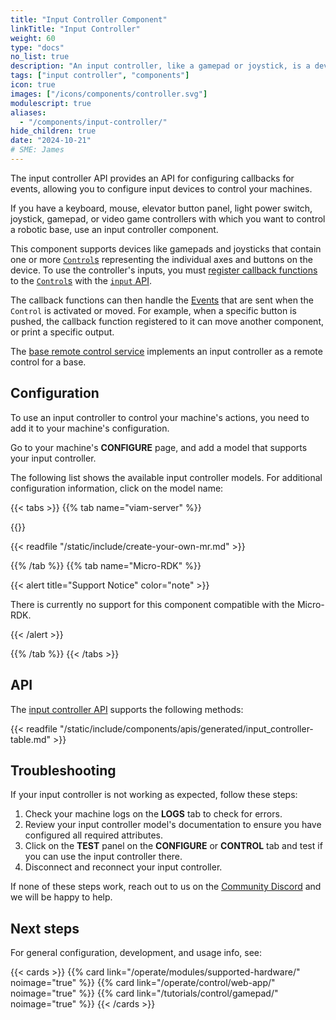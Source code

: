 ```yaml
---
title: "Input Controller Component"
linkTitle: "Input Controller"
weight: 60
type: "docs"
no_list: true
description: "An input controller, like a gamepad or joystick, is a device humans use to control a machine's actions."
tags: ["input controller", "components"]
icon: true
images: ["/icons/components/controller.svg"]
modulescript: true
aliases:
  - "/components/input-controller/"
hide_children: true
date: "2024-10-21"
# SME: James
---
```


The input controller API provides an API for configuring callbacks for events, allowing you to configure input devices to control your machines.

If you have a keyboard, mouse, elevator button panel, light power switch, joystick, gamepad, or video game controllers with which you want to control a robotic base, use an input controller component.

This component supports devices like gamepads and joysticks that contain one or more [`Control`s](/dev/reference/apis/components/input-controller/#control-field) representing the individual axes and buttons on the device.
To use the controller's inputs, you must [register callback functions](/dev/reference/apis/components/input-controller/#registercontrolcallback) to the [`Control`s](/dev/reference/apis/components/input-controller/#control-field) with the [`input` API](/dev/reference/apis/components/input-controller/).

The callback functions can then handle the [Events](/dev/reference/apis/components/input-controller/#getevents) that are sent when the `Control` is activated or moved.
For example, when a specific button is pushed, the callback function registered to it can move another component, or print a specific output.

The [base remote control service](/operate/reference/services/base-rc/) implements an input controller as a remote control for a base.

## Configuration

To use an input controller to control your machine's actions, you need to add it to your machine's configuration.

Go to your machine's **CONFIGURE** page, and add a model that supports your input controller.

The following list shows the available input controller models.
For additional configuration information, click on the model name:

{{< tabs >}}
{{% tab name="viam-server" %}}

{{<resources api="rdk:component:input_controller" type="input_controller" no-intro="true">}}

{{< readfile "/static/include/create-your-own-mr.md" >}}

{{% /tab %}}
{{% tab name="Micro-RDK" %}}

{{< alert title="Support Notice" color="note" >}}

There is currently no support for this component compatible with the Micro-RDK.

{{< /alert >}}

{{% /tab %}}
{{< /tabs >}}

## API

The [input controller API](/dev/reference/apis/components/input-controller/) supports the following methods:

{{< readfile "/static/include/components/apis/generated/input_controller-table.md" >}}

## Troubleshooting

If your input controller is not working as expected, follow these steps:

1. Check your machine logs on the **LOGS** tab to check for errors.
1. Review your input controller model's documentation to ensure you have configured all required attributes.
1. Click on the **TEST** panel on the **CONFIGURE** or **CONTROL** tab and test if you can use the input controller there.
1. Disconnect and reconnect your input controller.

If none of these steps work, reach out to us on the [Community Discord](https://discord.gg/viam) and we will be happy to help.

## Next steps

For general configuration, development, and usage info, see:

{{< cards >}}
{{% card link="/operate/modules/supported-hardware/" noimage="true" %}}
{{% card link="/operate/control/web-app/" noimage="true" %}}
{{% card link="/tutorials/control/gamepad/" noimage="true" %}}
{{< /cards >}}
